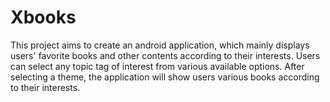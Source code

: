 # Xbooks
This project aims to create an android application, which mainly displays users' favorite books and other contents according to their interests. Users can select any topic tag of interest from various available options. After selecting a theme, the application will show users various books according to their interests.
